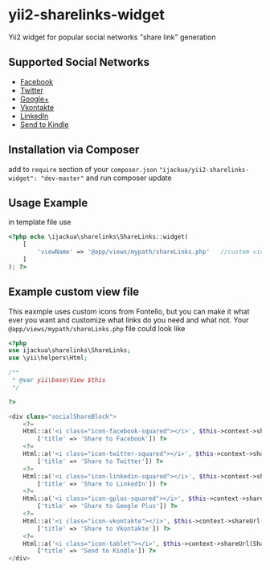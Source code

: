 yii2-sharelinks-widget
======================

Yii2 widget for popular social networks "share link" generation

## Supported Social Networks

* [Facebook](http://facebook.com)
* [Twitter](http://twitter.com)
* [Google+](http://plus.google.com)
* [Vkontakte](http://vk.com)
* [LinkedIn](http://linkedin.com)
* [Send to Kindle](http://fivefilters.org/kindle-it)

## Installation via Composer
add to `require` section of your `composer.json`
`"ijackua/yii2-sharelinks-widget": "dev-master"`
and run composer update

## Usage Example
in template file use
~~~php
<?php echo \ijackua\sharelinks\ShareLinks::widget(
	[
		'viewName' => '@app/views/mypath/shareLinks.php'   //custom view file for you links appearance
	]
); ?>
~~~

## Example custom view file
This eaxmple uses custom icons from Fontello, but you can make it what ever you want and customize what links do you need and what not.
Your `@app/views/mypath/shareLinks.php` file could look like
~~~php
<?php
use ijackua\sharelinks\ShareLinks;
use \yii\helpers\Html;

/**
 * @var yii\base\View $this
 */

?>

<div class="socialShareBlock">
	<?=
	Html::a('<i class="icon-facebook-squared"></i>', $this->context->shareUrl(ShareLinks::SOCIAL_FACEBOOK),
		['title' => 'Share to Facebook']) ?>
	<?=
	Html::a('<i class="icon-twitter-squared"></i>', $this->context->shareUrl(ShareLinks::SOCIAL_TWITTER),
		['title' => 'Share to Twitter']) ?>
	<?=
	Html::a('<i class="icon-linkedin-squared"></i>', $this->context->shareUrl(ShareLinks::SOCIAL_LINKEDIN),
		['title' => 'Share to LinkedIn']) ?>
	<?=
	Html::a('<i class="icon-gplus-squared"></i>', $this->context->shareUrl(ShareLinks::SOCIAL_GPLUS),
		['title' => 'Share to Google Plus']) ?>
	<?=
	Html::a('<i class="icon-vkontakte"></i>', $this->context->shareUrl(ShareLinks::SOCIAL_VKONTAKTE),
		['title' => 'Share to Vkontakte']) ?>
	<?=
	Html::a('<i class="icon-tablet"></i>', $this->context->shareUrl(ShareLinks::SOCIAL_KINDLE),
		['title' => 'Send to Kindle']) ?>
</div>
~~~

